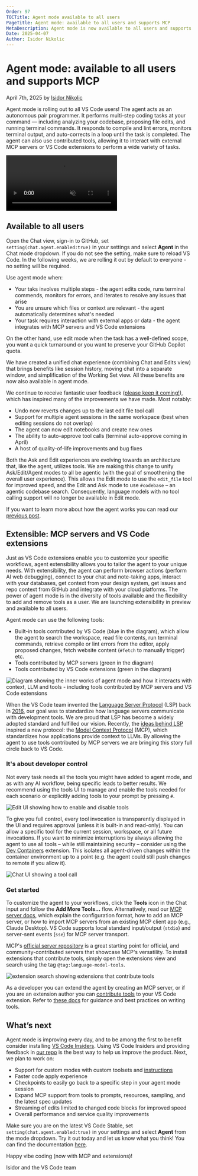 ```yaml
---
Order: 97
TOCTitle: Agent mode available to all users
PageTitle: Agent mode: available to all users and supports MCP
MetaDescription: Agent mode is now available to all users and supports MCP.
Date: 2025-04-07
Author: Isidor Nikolic
---
```


# Agent mode: available to all users and supports MCP

April 7th, 2025 by [Isidor Nikolic](https://github.com/isidorn)

Agent mode is rolling out to all VS Code users! The agent acts as an autonomous pair programmer. It performs multi-step coding tasks at your command — including analyzing your codebase, proposing file edits, and running terminal commands. It responds to compile and lint errors, monitors terminal output, and auto-corrects in a loop until the task is completed. The agent can also use contributed tools, allowing it to interact with external MCP servers or VS Code extensions to perform a wide variety of tasks.

<video src="agent-mode.mp4" title="Agent mode" autoplay muted controls></video>

## Available to all users

Open the Chat view, sign-in to GitHub, set `setting(chat.agent.enabled:true)` in your settings and select **Agent** in the Chat mode dropdown. If you do not see the setting, make sure to reload VS Code. In the following weeks, we are rolling it out by default to everyone - no setting will be required.

Use agent mode when:
* Your taks involves multiple steps - the agent edits code, runs terminal commends, monitors for errors, and iterates to resolve any issues that arise
* You are unsure which files or context are relevant - the agent automatically determines what's needed
* Your task requires interaction with external apps or data - the agent integrates with MCP servers and VS Code extensions

On the other hand, use edit mode when the task has a well-defined scope, you want a quick turnaround or you want to preserve your GitHub Copilot quota.

We have created a unified chat experience (combining Chat and Edits view) that brings benefits like session history, moving chat into a separate window, and simplification of the Working Set view. All these benefits are now also available in agent mode.

<large screenshot of agent mode with applied changes>

We continue to receive fantastic user feedback ([please keep it coming!]( http://github.com/microsoft/vscode-copilot-release/issues/)), which has inspired many of the improvements we have made. Most notably:
* Undo now reverts changes up to the last edit file tool call
* Support for multiple agent sessions in the same workspace (best when editing sessions do not overlap)
* The agent can now edit notebooks and create new ones
* The ability to auto-approve tool calls (terminal auto-approve coming in April)
* A host of quality-of-life improvements and bug fixes

Both the Ask and Edit experiences are evolving towards an architecture that, like the agent, utilizes tools. We are making this change to unify Ask/Edit/Agent modes to all be agentic (with the goal of smoothening the overall user experience). This allows the Edit mode to use the `edit_file` tool for improved speed, and the Edit and Ask mode to use `#codebase` – an agentic codebase search. Consequently, language models with no tool calling support will no longer be available in Edit mode.

If you want to learn more about how the agent works you can read our [previous post]( https://code.visualstudio.com/blogs/2025/02/24/introducing-copilot-agent-mode).

## Extensible: MCP servers and VS Code extensions

Just as VS Code extensions enable you to customize your specific workflows, agent extensibility allows you to tailor the agent to your unique needs. With extensibility, the agent can perform browser actions (perform AI web debugging), connect to your chat and note-taking apps, interact with your databases, get context from your design system, get issues and repo context from GitHub and integrate with your cloud platforms. The power of agent mode is in the diversity of tools available and the flexibility to add and remove tools as a user. We are launching extensibility in preview and available to all users.

Agent mode can use the following tools:
* Built-in tools contributed by VS Code (blue in the diagram), which allow the agent to search the workspace, read file contents, run terminal commands, retrieve compile or lint errors from the editor, apply proposed changes, fetch website content (`#fetch` to manually trigger) etc.
* Tools contributed by MCP servers (green in the diagram)
* Tools contributed by VS Code extensions (green in the diagram)

![Diagram showing the inner works of agent mode and how it interacts with context, LLM and tools - including tools contributed by MCP servers and VS Code extensions](diagram.png)

When the VS Code team invented the [Language Server Protocol](https://microsoft.github.io/language-server-protocol/) (LSP) back in [2016](https://code.visualstudio.com/blogs/2016/06/27/common-language-protocol#_any-language-any-tool), our goal was to standardize how language servers communicate with development tools. We are proud that LSP has become a widely adopted standard and fulfilled our vision. Recently, the [ideas behind LSP]( https://x.com/dsp_/status/1897821339332882617) inspired a new protocol: the [Model Context Protocol](https://modelcontextprotocol.io/introduction) (MCP), which standardizes how applications provide context to LLMs. By allowing the agent to use tools contributed by MCP servers we are bringing this story full circle back to VS Code.

### It's about developer control

Not every task needs all the tools you might have added to agent mode, and as with any AI workflow, being specific leads to better results. We recommend using the tools UI to manage and enable the tools needed for each scenario or explicitly adding tools to your prompt by pressing `#`.

![Edit UI showing how to enable and disable tools](tools-ui.png)

To give you full control, every tool invocation is transparently displayed in the UI and requires approval (unless it is built-in and read-only). You can allow a specific tool for the current session, workspace, or all future invocations. If you want to minimize interruptions by always allowing the agent to use all tools – while still maintaining security – consider using the [Dev Containers](https://marketplace.visualstudio.com/items?itemName=ms-vscode-remote.remote-containers) extension. This isolates all agent-driven changes within the container environment up to a point (e.g. the agent could still push changes to remote if you allow it).

![Chat UI showing a tool call](tool-call.png)

### Get started

To customize the agent to your workflows, click the **Tools** icon in the Chat input and follow the **Add More Tools…** flow. Alternatively, read our [MCP server docs](https://aka.ms/vscode-add-mcp), which explain the configuration format, how to add an MCP server, or how to import MCP servers from an existing MCP client app (e.g., Claude Desktop). VS Code supports local standard input/output (`stdio`) and server-sent events (`sse`) for MCP server transport.

MCP's [official server repository](https://github.com/modelcontextprotocol/servers) is a great starting point for official, and community-contributed servers that showcase MCP's versatility. To install extensions that contribute tools, simply open the extensions view and search using the tag `@tag:language-model-tools`.

![extension search showing extensions that contribute tools](tool-extensions.png)

As a developer you can extend the agent by creating an MCP server, or if you are an extension author you can [contribute tools]( https://marketplace.visualstudio.com/search?term=%40tag%3Alanguage-model-tools&target=VSCode&category=All%20categories&sortBy=Relevance) to your VS Code extension. Refer to [these docs](https://code.visualstudio.com/docs/copilot/copilot-extensibility-overview) for guidance and best practices on writing tools.

## What’s next

Agent mode is improving every day, and to be among the first to benefit consider installing [VS Code Insiders]( https://code.visualstudio.com/insiders/). Using VS Code Insiders and providing feedback in [our repo](http://github.com/microsoft/vscode-copilot-release/issues/) is the best way to help us improve the product. Next, we plan to work on:
* Support for custom modes with custom toolsets and [instructions]( https://code.visualstudio.com/docs/copilot/copilot-customization)
* Faster code apply experience
* Checkpoints to easily go back to a specific step in your agent mode session
* Expand MCP support from tools to prompts, resources, sampling, and the latest spec updates
* Streaming of edits limited to changed code blocks for improved speed
* Overall performance and service quality improvements

Make sure you are on the latest VS Code Stable, set `setting(chat.agent.enabled:true)` in your settings and select **Agent** from the mode dropdown. Try it out today and let us know what you think! You can find the documentation [here](https://aka.ms/vscode-copilot-agent).

Happy vibe coding (now with MCP and extensions)!

Isidor and the VS Code team
